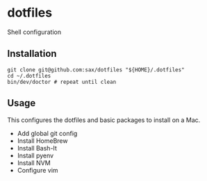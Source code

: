 dotfiles
========

Shell configuration

## Installation

```shell
git clone git@github.com:sax/dotfiles "${HOME}/.dotfiles"
cd ~/.dotfiles
bin/dev/doctor # repeat until clean
```

## Usage

This configures the dotfiles and basic packages to install on a Mac.

* Add global git config
* Install HomeBrew
* Install Bash-It
* Install pyenv
* Install NVM
* Configure vim
